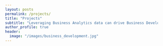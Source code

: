 ```yaml
---
layout: posts
permalink: /projects/
title: "Projects"
subtitle: "Leveraging Business Analytics data can drive Business Development"
author_profile: true
header:
  image: "/images/business_development.jpg"
---
```

